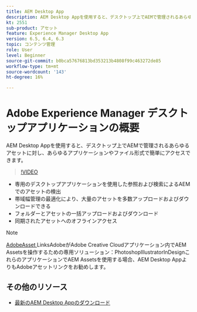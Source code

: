 ```yaml
---
title: AEM Desktop App
description: AEM Desktop Appを使用すると、デスクトップ上でAEMで管理されるあらゆるアセットに対し、あらゆるアプリケーションやファイル形式で簡単にアクセスできます。
kt: 2551
sub-product: アセット
feature: Experience Manager Desktop App
version: 6.5, 6.4, 6.3
topic: コンテンツ管理
role: User
level: Beginner
source-git-commit: b0bca57676813bd353213b4808f99c463272de85
workflow-type: tm+mt
source-wordcount: '143'
ht-degree: 16%

---
```



# Adobe Experience Manager デスクトップアプリケーションの概要

AEM Desktop Appを使用すると、デスクトップ上でAEMで管理されるあらゆるアセットに対し、あらゆるアプリケーションやファイル形式で簡単にアクセスできます。

>[!VIDEO](https://video.tv.adobe.com/v/28868/?quality=12&learn=on)

+ 専用のデスクトップアプリケーションを使用した参照および検索によるAEMでのアセットの検出
+ 帯域幅管理の最適化により、大量のアセットを多数アップロードおよびダウンロードできる
+ フォルダーとアセットの一括アップロードおよびダウンロード
+ 同期されたアセットへのオフラインアクセス

>[!NOTE]
>
> [AdobeAsset ](./adobe-asset-link.md) LinksAdobeがAdobe Creative Cloudアプリケーション内でAEM Assetsを操作するための専用ソリューション：PhotoshopIllustratorInDesignこれらのアプリケーションでAEM Assetsを使用する場合、AEM Desktop AppよりもAdobeアセットリンクをお勧めします。

## その他のリソース

+ [最新のAEM Desktop Appのダウンロード](https://docs.adobe.com/content/help/ja/experience-manager-desktop-app/using/release-notes.html)
